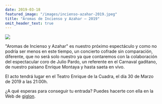 ```yaml
---
date: 2019-03-18
featured_image: "/images/incienso-azahar-2019.jpeg"
title: "Aromas de Incienso y Azahar – 2019"
omit_header_text: true
---
```


![](/images/incienso-azahar-2019.jpeg)

"Aromas de Incienso y Azahar" es nuestro próximo espectáculo y como no podría ser menos en este tiempo, un concierto cofrade sin comparación, diferente, que no será solo nuestro ya que contaremos con la colaboración del espectacular coro de Julio Pardo, un referente en el Carnaval gaditano, de nuestro paisano Enrique Montaya y hasta saeta en vivo.

El acto tendrá lugar en el Teatro Enrique de la Cuadra, el día 30 de Marzo de 2019 a las 21:00h.

¿A qué esperas para conseguir tu entrada? Puedes hacerte con ella en la Web de [giglon](https://www.giglon.com/todos?idEvent=aromas-de-incienso-y-azahar).
